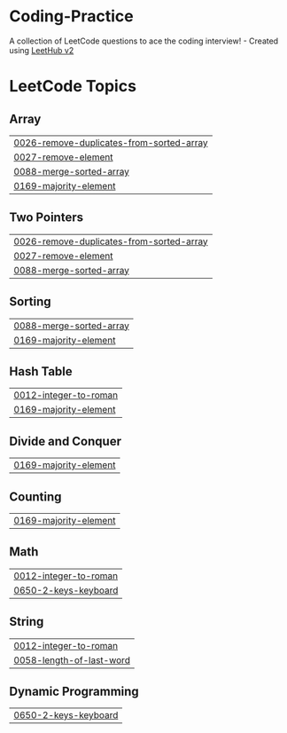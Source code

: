 # Coding-Practice
A collection of LeetCode questions to ace the coding interview! - Created using [LeetHub v2](https://github.com/arunbhardwaj/LeetHub-2.0)

<!---LeetCode Topics Start-->
# LeetCode Topics
## Array
|  |
| ------- |
| [0026-remove-duplicates-from-sorted-array](https://github.com/shantan125/Coding-Practice/tree/master/0026-remove-duplicates-from-sorted-array) |
| [0027-remove-element](https://github.com/shantan125/Coding-Practice/tree/master/0027-remove-element) |
| [0088-merge-sorted-array](https://github.com/shantan125/Coding-Practice/tree/master/0088-merge-sorted-array) |
| [0169-majority-element](https://github.com/shantan125/Coding-Practice/tree/master/0169-majority-element) |
## Two Pointers
|  |
| ------- |
| [0026-remove-duplicates-from-sorted-array](https://github.com/shantan125/Coding-Practice/tree/master/0026-remove-duplicates-from-sorted-array) |
| [0027-remove-element](https://github.com/shantan125/Coding-Practice/tree/master/0027-remove-element) |
| [0088-merge-sorted-array](https://github.com/shantan125/Coding-Practice/tree/master/0088-merge-sorted-array) |
## Sorting
|  |
| ------- |
| [0088-merge-sorted-array](https://github.com/shantan125/Coding-Practice/tree/master/0088-merge-sorted-array) |
| [0169-majority-element](https://github.com/shantan125/Coding-Practice/tree/master/0169-majority-element) |
## Hash Table
|  |
| ------- |
| [0012-integer-to-roman](https://github.com/shantan125/Coding-Practice/tree/master/0012-integer-to-roman) |
| [0169-majority-element](https://github.com/shantan125/Coding-Practice/tree/master/0169-majority-element) |
## Divide and Conquer
|  |
| ------- |
| [0169-majority-element](https://github.com/shantan125/Coding-Practice/tree/master/0169-majority-element) |
## Counting
|  |
| ------- |
| [0169-majority-element](https://github.com/shantan125/Coding-Practice/tree/master/0169-majority-element) |
## Math
|  |
| ------- |
| [0012-integer-to-roman](https://github.com/shantan125/Coding-Practice/tree/master/0012-integer-to-roman) |
| [0650-2-keys-keyboard](https://github.com/shantan125/Coding-Practice/tree/master/0650-2-keys-keyboard) |
## String
|  |
| ------- |
| [0012-integer-to-roman](https://github.com/shantan125/Coding-Practice/tree/master/0012-integer-to-roman) |
| [0058-length-of-last-word](https://github.com/shantan125/Coding-Practice/tree/master/0058-length-of-last-word) |
## Dynamic Programming
|  |
| ------- |
| [0650-2-keys-keyboard](https://github.com/shantan125/Coding-Practice/tree/master/0650-2-keys-keyboard) |
<!---LeetCode Topics End-->